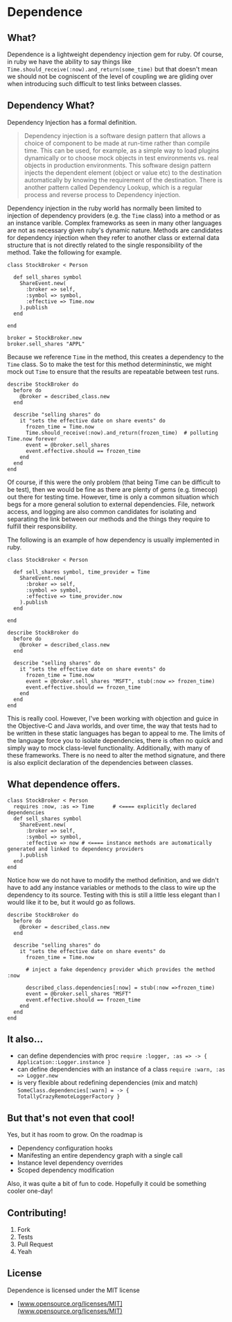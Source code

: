 Dependence
==========

What?
-----

Dependence is a lightweight dependency injection gem for ruby. Of
course, in ruby we have the ability to say things like
`Time.should_receive(:now).and_return(some_time)` but that doesn't mean we should not be cogniscent of the level of coupling we are gliding over when introducing such difficult to test links between classes.

Dependency What?
----------------

Dependency Injection has a formal definition. 

> Dependency injection is a software design pattern that allows a choice of 
> component to be made at run-time rather than compile time. This can be used, 
> for example, as a simple way to load plugins dynamically or to choose mock objects 
> in test environments vs. real objects in production environments. This software 
> design pattern injects the dependent element (object or value etc) to the destination 
> automatically by knowing the requirement of the destination. There is another pattern 
> called Dependency Lookup, which is a regular process and reverse process to Dependency injection.

Dependency injection in the ruby world has normally been limited to injection of dependency providers (e.g. the `Time` class) into a method or as an instance varible. 
Complex frameworks as seen in many other languages are not as necessary given ruby's dynamic nature. 
Methods are candidates for dependency injection when they refer to another class or external data structure that
is not directly related to the single responsibility of the method. Take the following for example. 

    class StockBroker < Person

      def sell_shares symbol
        ShareEvent.new(
          :broker => self,
          :symbol => symbol,
          :effective => Time.now
        ).publish
      end

    end

    broker = StockBroker.new 
    broker.sell_shares "APPL"


Because we reference `Time` in the method, this creates a dependency to the `Time` class. So to make the test
for this method determininstic, we might mock out `Time` to ensure that the results are repeatable between test runs.

    describe StockBroker do
      before do
        @broker = described_class.new
      end

      describe "selling shares" do
        it "sets the effective date on share events" do
          frozen_time = Time.now
          Time.should_receive(:now).and_return(frozen_time)  # polluting Time.now forever
          event = @broker.sell_shares        
          event.effective.should == frozen_time
        end
      end
    end


Of course, if this were the only problem (that being Time can be
difficult to be test), then we would be fine as there are plenty of
gems (e.g. timecop) out there for testing time. However, time is only a common
situation which begs for a more general solution to external dependencies. File, network access,
and logging are also common candidates for isolating and separating the link between our methods
and the things they require to fulfill their responsibility. 

The following is an example of how dependency is usually implemented in ruby. 

    class StockBroker < Person

      def sell_shares symbol, time_provider = Time
        ShareEvent.new(
          :broker => self,
          :symbol => symbol,
          :effective => time_provider.now
        ).publish
      end

    end

    describe StockBroker do
      before do
        @broker = described_class.new
      end

      describe "selling shares" do
        it "sets the effective date on share events" do
          frozen_time = Time.now
          event = @broker.sell_shares "MSFT", stub(:now => frozen_time)
          event.effective.should == frozen_time
        end
      end
    end

This is really cool. However, I've been working with
objection and guice in the Objective-C and Java worlds, and over time,
the way that tests had to be written in these static languages has began
to appeal to me. The limits of the language force you to isolate
dependencies, there is often no quick and simply way to mock class-level functionality.
Additionally, with many of these frameworks. There is no need to alter the method signature, and
there is also explicit declaration of the dependencies between classes.

What dependence offers. 
------------------------

    class StockBroker < Person
      requires :now, :as => Time      # <==== explicitly declared dependencies 
      def sell_shares symbol
        ShareEvent.new(
          :broker => self,
          :symbol => symbol,
          :effective => now # <==== instance methods are automatically generated and linked to dependency providers
        ).publish
      end
    end

Notice how we do not have to modify the method definition, and we didn't have to add
any instance variables or methods to the class to wire up the dependency to its source.
Testing with this is still a little less elegant than I would like it to be, but it would go as 
follows. 

    describe StockBroker do
      before do
        @broker = described_class.new
      end

      describe "selling shares" do
        it "sets the effective date on share events" do
          frozen_time = Time.now
          
          # inject a fake dependency provider which provides the method :now
          
          described_class.dependencies[:now] = stub(:now =>frozen_time) 
          event = @broker.sell_shares "MSFT"
          event.effective.should == frozen_time
        end
      end
    end

It also…
---------
* can define dependencies with proc `require :logger, :as => -> { Application::Logger.instance }`
* can define dependencies with an instance of a class `require :warn, :as => Logger.new`
* is very flexible about redefining dependencies (mix and match) `SomeClass.dependencies[:warn] = -> { TotallyCrazyRemoteLoggerFactory }`

But that's not even that cool! 
--------------------------

Yes, but it has room to grow. On the roadmap is

 * Dependency configuration hooks
 * Manifesting an entire dependency graph with a single call
 * Instance level dependency overrides
 * Scoped dependency modification
 
Also, it was quite a bit of fun to code. Hopefully it could be something cooler one-day!

Contributing!
-------------

 1. Fork
 2. Tests
 3. Pull Request
 4. Yeah

License
-----------

Dependence is licensed under the MIT license

* [www.opensource.org/licenses/MIT](www.opensource.org/licenses/MIT)
